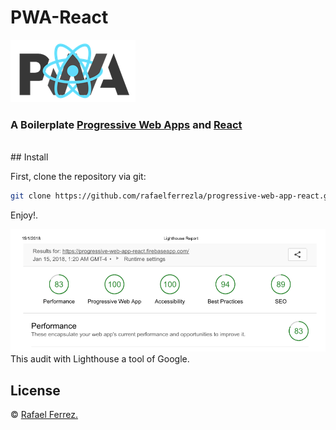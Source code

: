 ﻿# PWA-React 
[![pwa-react](/assets/img/pwa-react-logo.png)](https://facebook.github.io/react/)
### A Boilerplate [Progressive Web Apps](https://developers.google.com/web/progressive-web-apps/) and [React](https://react.org/)
<br/> 
## Install 

First, clone the repository via git:

```bash
git clone https://github.com/rafaelferrezla/progressive-web-app-react.git your-project-name
```
Enjoy!.

[![progressive-web-app-react](/assets/img/progressive-web-app-react-audit.png)](https://progressive-web-app-react.firebaseapp.com/)
This audit with Lighthouse a tool of Google.
 ## License 
 © [Rafael Ferrez.](https://github.com/rafaelferrezla)
